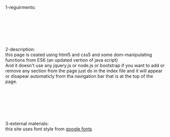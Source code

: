 1-reguirments:<br><br><br><br><br><br><br>







2-description:<br>
    this page is ceated using html5 and css5 and some dom-manipulating functions from ES6 (an updated vertion of java script)<br>
    And it doesn't use any jquery.js or node.js or bootstrap 
    if you want to add or remove any section from the page just do in the index file and it will appear or disapear automaticly from tha navigation bar that is at the top of the page.<br><br><br><br><br><br><br>






3-external materials:<br>
    this site uses font style from <a href = "https://fonts.googleapis.com/css?family=Fira+Sans:900|Merriweather&display=swap">google fonts</a>